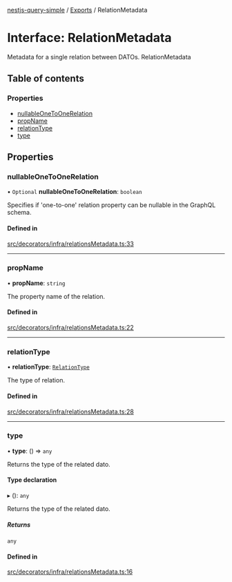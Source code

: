 [nestjs-query-simple](../README.md) / [Exports](../modules.md) / RelationMetadata

# Interface: RelationMetadata

Metadata for a single relation between DATOs.
 RelationMetadata

## Table of contents

### Properties

- [nullableOneToOneRelation](RelationMetadata.md#nullableonetoonerelation)
- [propName](RelationMetadata.md#propname)
- [relationType](RelationMetadata.md#relationtype)
- [type](RelationMetadata.md#type)

## Properties

### nullableOneToOneRelation

• `Optional` **nullableOneToOneRelation**: `boolean`

Specifies if 'one-to-one' relation property can be nullable in the GraphQL schema.

#### Defined in

[src/decorators/infra/relationsMetadata.ts:33](https://github.com/choresh/nestjs-query-simple/blob/5137169/packages/nestjs-query-simple/src/decorators/infra/relationsMetadata.ts#L33)

___

### propName

• **propName**: `string`

The property name of the relation.

#### Defined in

[src/decorators/infra/relationsMetadata.ts:22](https://github.com/choresh/nestjs-query-simple/blob/5137169/packages/nestjs-query-simple/src/decorators/infra/relationsMetadata.ts#L22)

___

### relationType

• **relationType**: [`RelationType`](../modules.md#relationtype)

The type of relation.

#### Defined in

[src/decorators/infra/relationsMetadata.ts:28](https://github.com/choresh/nestjs-query-simple/blob/5137169/packages/nestjs-query-simple/src/decorators/infra/relationsMetadata.ts#L28)

___

### type

• **type**: () => `any`

Returns the type of the related dato.

#### Type declaration

▸ (): `any`

Returns the type of the related dato.

##### Returns

`any`

#### Defined in

[src/decorators/infra/relationsMetadata.ts:16](https://github.com/choresh/nestjs-query-simple/blob/5137169/packages/nestjs-query-simple/src/decorators/infra/relationsMetadata.ts#L16)
